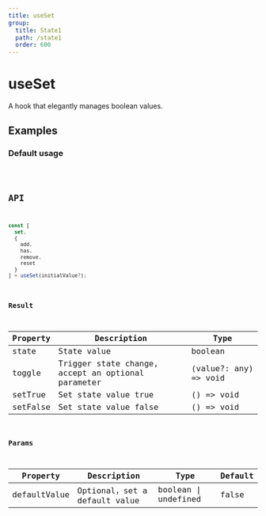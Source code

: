 ```yaml
---
title: useSet
group:
  title: State1
  path: /state1
  order: 600
---
```


# useSet

A hook that elegantly manages boolean values.

## Examples

### Default usage

<code src="./demo/demo1.tsx" />

## API

```javascript
const [
  set,
  {
    add,
    has,
    remove,
    reset
  }
] = useSet(initialValue?);
```

### Result

| Property | Description                                         | Type                 |
|----------|--------------------------------------|----------------------|
| state  | State value                         | boolean              |
| toggle | Trigger state change, accept an optional parameter | (value?: any) => void |
| setTrue | Set state value true | () => void |
| setFalse | Set state value false | () => void |

### Params

| Property | Description                                 | Type                   | Default |
|---------|----------------------------------------------|------------------------|--------|
| defaultValue | Optional，set a default value  | boolean \| undefined | false      |
